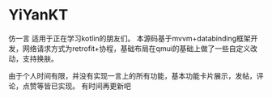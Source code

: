 # YiYanKT
仿一言
适用于正在学习kotlin的朋友们。
本源码基于mvvm+databinding框架开发，网络请求方式为retrofit+协程，基础布局在qmui的基础上做了一些自定义改动，支持换肤。

由于个人时间有限，并没有实现一言上的所有功能，基本功能卡片展示，发帖，评论，点赞等皆已实现。
有时间再更新吧

